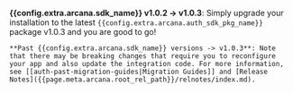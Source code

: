   **{{config.extra.arcana.sdk_name}} v1.0.2 -> v1.0.3**:  Simply upgrade your installation to the latest `{{config.extra.arcana.auth_sdk_pkg_name}}` package v1.0.3 and you are good to go!
  
    **Past {{config.extra.arcana.sdk_name}} versions -> v1.0.3**: Note that there may be breaking changes that require you to reconfigure your app and also update the integration code. For more information, see [[auth-past-migration-guides|Migration Guides]] and [Release Notes]({{page.meta.arcana.root_rel_path}}/relnotes/index.md).